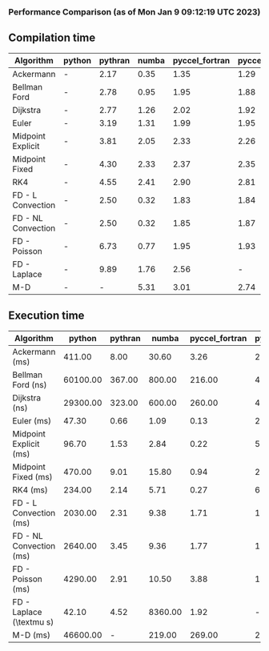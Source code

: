 ### Performance Comparison (as of Mon Jan  9 09:12:19 UTC 2023)
## Compilation time
Algorithm                 | python                    | pythran                   | numba                     | pyccel_fortran            | pyccel_c                 
------------------------- | ------------------------- | ------------------------- | ------------------------- | ------------------------- | -------------------------
Ackermann                 | -                         | 2.17                      | 0.35                      | 1.35                      | 1.29                     
Bellman Ford              | -                         | 2.78                      | 0.95                      | 1.95                      | 1.88                     
Dijkstra                  | -                         | 2.77                      | 1.26                      | 2.02                      | 1.92                     
Euler                     | -                         | 3.19                      | 1.31                      | 1.99                      | 1.95                     
Midpoint Explicit         | -                         | 3.81                      | 2.05                      | 2.33                      | 2.26                     
Midpoint Fixed            | -                         | 4.30                      | 2.33                      | 2.37                      | 2.35                     
RK4                       | -                         | 4.55                      | 2.41                      | 2.90                      | 2.81                     
FD - L Convection         | -                         | 2.50                      | 0.32                      | 1.83                      | 1.84                     
FD - NL Convection        | -                         | 2.50                      | 0.32                      | 1.85                      | 1.87                     
FD - Poisson              | -                         | 6.73                      | 0.77                      | 1.95                      | 1.93                     
FD - Laplace              | -                         | 9.89                      | 1.76                      | 2.56                      | -                        
M-D                       | -                         | -                         | 5.31                      | 3.01                      | 2.74                     

## Execution time
Algorithm                 | python                    | pythran                   | numba                     | pyccel_fortran            | pyccel_c                 
------------------------- | ------------------------- | ------------------------- | ------------------------- | ------------------------- | -------------------------
Ackermann (ms)            | 411.00                    | 8.00                      | 30.60                     | 3.26                      | 2.94                     
Bellman Ford (ns)         | 60100.00                  | 367.00                    | 800.00                    | 216.00                    | 491.00                   
Dijkstra (ns)             | 29300.00                  | 323.00                    | 600.00                    | 260.00                    | 464.00                   
Euler (ms)                | 47.30                     | 0.66                      | 1.09                      | 0.13                      | 2.97                     
Midpoint Explicit (ms)    | 96.70                     | 1.53                      | 2.84                      | 0.22                      | 5.30                     
Midpoint Fixed (ms)       | 470.00                    | 9.01                      | 15.80                     | 0.94                      | 23.30                    
RK4 (ms)                  | 234.00                    | 2.14                      | 5.71                      | 0.27                      | 6.33                     
FD - L Convection (ms)    | 2030.00                   | 2.31                      | 9.38                      | 1.71                      | 1.76                     
FD - NL Convection (ms)   | 2640.00                   | 3.45                      | 9.36                      | 1.77                      | 1.68                     
FD - Poisson (ms)         | 4290.00                   | 2.91                      | 10.50                     | 3.88                      | 1.76                     
FD - Laplace (\textmu s)  | 42.10                     | 4.52                      | 8360.00                   | 1.92                      | -                        
M-D (ms)                  | 46600.00                  | -                         | 219.00                    | 269.00                    | 274.00                   
